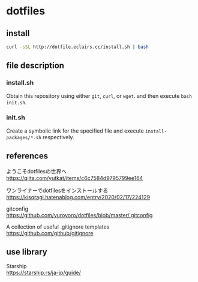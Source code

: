 # dotfiles

## install
```sh
curl -sSL http://dotfile.eclairs.cc/install.sh | bash
```

## file description
### install.sh
Obtain this repository using either `git`, `curl`, or `wget`.
and then execute `bash init.sh`.

### init.sh
Create a symbolic link for the specified file and execute `install-packages/*.sh` respectively.


## references
ようこそdotfilesの世界へ  
https://qiita.com/yutkat/items/c6c7584d9795799ee164

ワンライナーでdotfilesをインストールする  
https://kisqragi.hatenablog.com/entry/2020/02/17/224129

gitconfig  
https://github.com/yuroyoro/dotfiles/blob/master/.gitconfig

A collection of useful .gitignore templates  
https://github.com/github/gitignore

## use library
Starship  
https://starship.rs/ja-jp/guide/
